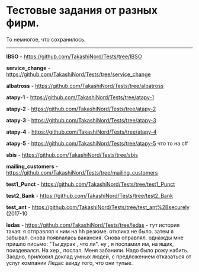 # Тестовые задания от разных фирм.

То немногое, что сохранилось. 

----------------------------------------------------------------------------

  **IBSO** -  https://github.com/TakashiNord/Tests/tree/IBSO

  **service_change** -  https://github.com/TakashiNord/Tests/tree/service_change
  
  **albatross** -  https://github.com/TakashiNord/Tests/tree/albatross
  
  **atapy-1** - https://github.com/TakashiNord/Tests/tree/atapy-1

  **atapy-2** -  https://github.com/TakashiNord/Tests/tree/atapy-2

  **atapy-3** -  https://github.com/TakashiNord/Tests/tree/atapy-3

  **atapy-4** -  https://github.com/TakashiNord/Tests/tree/atapy-4
  
  **atapy-5** -  https://github.com/TakashiNord/Tests/tree/atapy-5   что то на c#  

  **sbis** -  https://github.com/TakashiNord/Tests/tree/sbis

  **mailing_customers** -  https://github.com/TakashiNord/Tests/tree/mailing_customers

  **test1_Punct** - https://github.com/TakashiNord/Tests/tree/test1_Punct

  **test2_Bank** - https://github.com/TakashiNord/Tests/tree/test2_Bank

  **test_ant** - https://github.com/TakashiNord/Tests/tree/test_ant%2Bsecurely  (2017-10
  
  **ledas** - https://github.com/TakashiNord/Tests/tree/ledas  - тут история такая: я отправлял к ним на hh резюме. отклика не было. затем я забывал. снова появлалась вакансия. Снова оправлял.
   однажды мне пришло письмо: "Ты дурак , что ли". ну , я поспамил им, на ящик, поиздевался. На хер , послал. Меня забанили. Надо было рожу набить.
   Заодно, приложил доклад умных людей, с предложением отказаться от услуг компании Ледас ввиду того, что они тупые.
  
